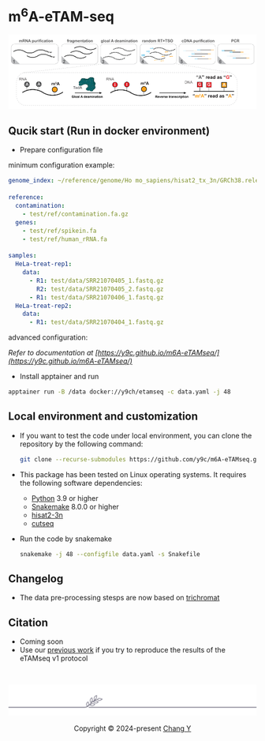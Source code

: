 # m<sup>6</sup>A-eTAM-seq

![diagram](./docs/diagram.svg)

## Qucik start (Run in docker environment)

- Prepare configuration file

minimum configuration example:

```yaml
genome_index: ~/reference/genome/Ho mo_sapiens/hisat2_tx_3n/GRCh38.release110

reference:
  contamination:
    - test/ref/contamination.fa.gz
  genes:
    - test/ref/spikein.fa
    - test/ref/human_rRNA.fa

samples:
  HeLa-treat-rep1:
    data:
      - R1: test/data/SRR21070405_1.fastq.gz
        R2: test/data/SRR21070405_2.fastq.gz
      - R1: test/data/SRR21070406_1.fastq.gz
  HeLa-treat-rep2:
    data:
      - R1: test/data/SRR21070404_1.fastq.gz
```

advanced configuration:

_Refer to documentation at [https://y9c.github.io/m6A-eTAMseq/](https://y9c.github.io/m6A-eTAMseq/)_

- Install apptainer and run

```bash
apptainer run -B /data docker://y9ch/etamseq -c data.yaml -j 48
```

## Local environment and customization

- If you want to test the code under local environment, you can clone the repository by the following command:

  ```bash
  git clone --recurse-submodules https://github.com/y9c/m6A-eTAMseq.git
  ```

- This package has been tested on Linux operating systems. It requires the following software dependencies:

  - [Python](https://www.python.org/downloads/) 3.9 or higher
  - [Snakemake](https://snakemake.readthedocs.io/en/stable/getting_started/installation.html) 8.0.0 or higher
  - [hisat2-3n](https://github.com/DaehwanKimLab/hisat2/tree/hisat-3n)
  - [cutseq](https://github.com/y9c/cutseq)

- Run the code by snakemake

  ```bash
  snakemake -j 48 --configfile data.yaml -s Snakefile
  ```

## Changelog

- The data pre-processing stesps are now based on [trichromat](https://github.com/y9c/trichromat)

## Citation

- Coming soon
- Use our [previous work](https://github.com/shunliubio/eTAM-seq_workflow) if you try to reproduce the results of the eTAMseq v1 protocol

&nbsp;

<p align="center">
<img
  src="https://raw.githubusercontent.com/y9c/y9c/master/resource/footer_line.svg?sanitize=true"
/>
</p>
<p align="center">
Copyright &copy; 2024-present
<a href="https://github.com/y9c" target="_blank">Chang Y</a>
</p>
<p align="center">
